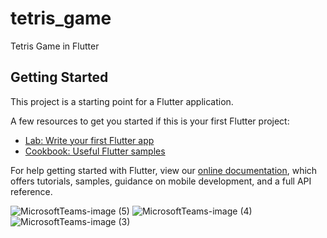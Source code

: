 # tetris_game

Tetris Game in Flutter

## Getting Started

This project is a starting point for a Flutter application.

A few resources to get you started if this is your first Flutter project:

- [Lab: Write your first Flutter app](https://flutter.dev/docs/get-started/codelab)
- [Cookbook: Useful Flutter samples](https://flutter.dev/docs/cookbook)

For help getting started with Flutter, view our
[online documentation](https://flutter.dev/docs), which offers tutorials,
samples, guidance on mobile development, and a full API reference.


![MicrosoftTeams-image (5)](https://user-images.githubusercontent.com/68145747/141448544-c3803bfa-f268-46fe-a7b5-15d0f0f162a6.png)
![MicrosoftTeams-image (4)](https://user-images.githubusercontent.com/68145747/141448601-309cd2f6-8915-4e4a-b444-743cee36f67d.png)
![MicrosoftTeams-image (3)](https://user-images.githubusercontent.com/68145747/141448627-7c8df0ff-eb1b-4df7-ab8c-88c0b5f7f2d6.png)

